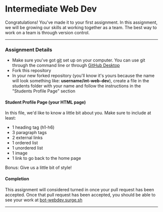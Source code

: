 # Intermediate Web Dev
Congratulations! You've made it to your first assignment.
In this assignment, we will be growing our skills at working together as a team. The best way to work on a team is through version control.

---

### Assignment Details
- Make sure you've got [git](https://docs.github.com/en/github/getting-started-with-github/set-up-git) set up on your computer. You can use git through the command line or through [GitHub Desktop](https://docs.github.com/en/desktop/getting-started-with-github-desktop)
- Fork this repository
- In your new forked repository (you'll know it's yours because the name will look something like: **username/int-web-dev**), create a file in the students folder with your name and follow the instructions in the "Students Profile Page" section

#### Student Profile Page (your HTML page)
In this file, we'd like to know a little bit about you.
Make sure to include at least:
- 1 heading tag (h1-h6)
- 3 paragraph tags
- 2 external links
- 1 ordered list
- 1 unordered list
- 1 image
- 1 link to go back to the home page

Bonus:
Give us a little bit of style!

#### Completion
This assignment will considered turned in once your pull request has been accepted. Once that pull request has been accepted, you should be able to see your work at [bot-webdev.surge.sh](https://bot-webdev.surge.sh)

---
